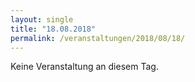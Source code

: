 ```yaml
---
layout: single
title: "18.08.2018"
permalink: /veranstaltungen/2018/08/18/
---
```


Keine Veranstaltung an diesem Tag.
